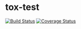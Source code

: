 # tox-test
[![Build Status](https://travis-ci.org/amazingguni/tox-test.svg?branch=master)](https://travis-ci.org/amazingguni/tox-test)
[![Coverage Status](https://coveralls.io/repos/github/amazingguni/tox-test/badge.svg?branch=master)](https://coveralls.io/github/amazingguni/tox-test?branch=master)
